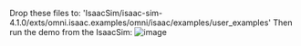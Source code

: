 Drop these files to:
'IsaacSim/isaac-sim-4.1.0/exts/omni.isaac.examples/omni/isaac/examples/user_examples'
Then run the demo from the IsaacSim:
![image](https://github.com/user-attachments/assets/36395241-f103-46ac-aa3d-d1ae64e4be77)
